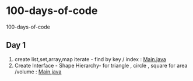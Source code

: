 # 100-days-of-code
100-days-of-code

## Day 1
1. create list,set,array,map iterate - find by key / index : [Main.java](./Day%201/src/main/java/com/self/code/Main.java)
2. Create Interface - Shape Hierarchy- for triangle , circle , square for area /volume : [Main.java](./Day%201/src/main/java/com/self/code/Main.java)
